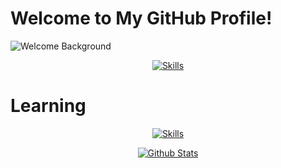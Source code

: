 # Welcome to My GitHub Profile!

![Welcome Background](https://user-images.githubusercontent.com/50290580/124369381-11ed1800-dc74-11eb-90a9-2ff2073c3b97.jpg)

<p align="center">
  <a href="https://microsoft.com">
    <img src="https://skillicons.dev/icons?i=python,vscode" alt="Skills" />
  </a>
</p>
<h1>Learning</h1>
<p align="center">
  <a href="https://microsoft.com">
  
  <img src="https://skillicons.dev/icons?i=php,js,java,go" alt="Skills" />
  </a>
</p>

<p align="center">
  <a href="#">
    <img src="https://github-readme-stats.vercel.app/api?username=dnsamp&theme=blueberry&count_private=true&hide_border=true&line_height=20" alt="Github Stats" />
  </a>
</p>
